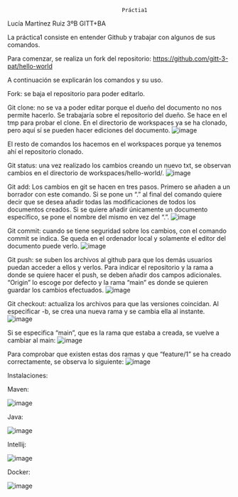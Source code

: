                                         Práctia1
Lucía Martínez Ruiz
3ºB GITT+BA

La práctica1 consiste en entender Github y trabajar con algunos de sus comandos.

Para comenzar, se realiza un fork del repositorio: https://github.com/gitt-3-pat/hello-world

A continuación se explicarán los comandos y su uso.

Fork: se baja el repositorio para poder editarlo.


Git clone: no se va a poder editar porque el dueño del documento no nos permite hacerlo. Se trabajaría sobre el repositorio del dueño. Se hace en el tmp para probar el clone. En el directorio de workspaces ya se ha clonado, pero aquí sí se pueden hacer ediciones del documento.
![image](https://user-images.githubusercontent.com/123204798/214107416-7c59137a-c4c1-4627-82c8-9578a97edeba.png)


El resto de comandos los hacemos en el workspaces porque ya tenemos ahí el repositorio clonado.

Git status: una vez realizado los cambios creando un nuevo txt, se observan cambios en el directorio de workspaces/hello-world/.
 ![image](https://user-images.githubusercontent.com/123204798/214107481-d406e51c-f4e8-462b-9b17-28a2e40abbed.png)


Git add: Los cambios en git se hacen en tres pasos. Primero se añaden a un borrador con este comando. Si se pone un “.” al final del comando quiere decir que se desea añadir todas las modificaciones de todos los documentos creados. Si se quiere añadir únicamente un documento específico, se pone el nombre del mismo en vez del “.”.
 ![image](https://user-images.githubusercontent.com/123204798/214107518-1f1fa857-680b-48cb-bca8-7ca1d9305900.png)


Git commit: cuando se tiene seguridad sobre los cambios, con el comando commit se indica. Se queda en el ordenador local y solamente el editor del documento puede verlo.
 ![image](https://user-images.githubusercontent.com/123204798/214107554-94903672-2261-419f-be13-39831ab551c2.png)


Git push: se suben los archivos al github para que los demás usuarios puedan acceder a ellos y verlos. Para indicar el repositorio y la rama a donde se quiere hacer el push, se deben añadir dos campos adicionales. “Origin” lo escoge por defecto y la rama “main” es donde se quieren guardar los cambios efectuados.
 ![image](https://user-images.githubusercontent.com/123204798/214107602-44d9ae3e-00f9-443e-b095-660ec812ed06.png)


Git checkout: actualiza los archivos para que las versiones coincidan. Al especificar -b, se crea una nueva rama y se cambia ella al instante.
 ![image](https://user-images.githubusercontent.com/123204798/214107679-03da0de8-65f9-45c9-9b52-24bfd341f39d.png)

Si se especifica “main”, que es la rama que estaba a creada, se vuelve a cambiar al main:
 ![image](https://user-images.githubusercontent.com/123204798/214107705-8d0558e2-1393-4c7a-bb7b-711be81fe8de.png)

Para comprobar que existen estas dos ramas y que “feature/1” se ha creado correctamente, se observa lo siguiente:
 ![image](https://user-images.githubusercontent.com/123204798/214107739-289dbeba-d77e-4f30-b159-9a8d8b3b048c.png)


Instalaciones:

Maven: 

![image](https://user-images.githubusercontent.com/123204798/214107816-bee87e51-8548-443a-ab9c-84cbc15a1bf7.png)

Java: 

![image](https://user-images.githubusercontent.com/123204798/214107848-9dc46654-f413-4557-80cd-8ae488a2b70b.png)

Intellij:

![image](https://user-images.githubusercontent.com/123204798/214107865-81141baa-6de5-48c4-8867-891963a1c26f.png)


Docker:

![image](https://user-images.githubusercontent.com/123204798/214171412-80747cf6-679d-4430-b17b-6432cabb2922.png)


